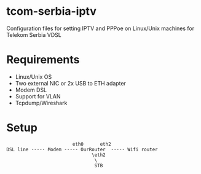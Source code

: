 # tcom-serbia-iptv
Configuration files for setting IPTV and PPPoe on Linux/Unix machines for Telekom Serbia VDSL

# Requirements

 * Linux/Unix OS
 * Two external NIC or 2x USB to ETH adapter
 * Modem DSL
 * Support for VLAN
 * Tcpdump/Wireshark

# Setup 
```
                        eth0      eth2
DSL line ----- Modem ----- OurRouter  ----- Wifi router
                               \eth2
                                \
                                STB
```



